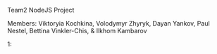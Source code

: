 Team2 NodeJS Project

Members:
Viktoryia Kochkina,
Volodymyr Zhyryk,
Dayan Yankov,
Paul Nestel,
Bettina Vinkler-Chis, &
Ilkhom Kambarov

1: 
